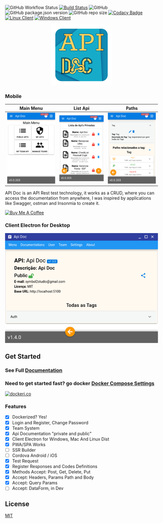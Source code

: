 ![GitHub Workflow Status](https://img.shields.io/github/workflow/status/joaomede/Api-Doc/main?label=Build%20API) [![Build Status](https://travis-ci.com/joaomede/Api-Doc.svg?branch=master)](https://travis-ci.com/joaomede/Api-Doc) ![GitHub](https://img.shields.io/github/license/joaomede/api-doc) ![GitHub package.json version](https://img.shields.io/github/package-json/v/joaomede/api-doc) ![GitHub repo size](https://img.shields.io/github/repo-size/joaomede/api-doc) [![Codacy Badge](https://api.codacy.com/project/badge/Grade/cb8e4c89586a43809c7a817a07f56309)](https://www.codacy.com/manual/joaomede/Api-Doc?utm_source=github.com&amp;utm_medium=referral&amp;utm_content=joaomede/Api-Doc&amp;utm_campaign=Badge_Grade)  [![Linux Client](https://img.shields.io/badge/Linux_Client:_AppImage-v2.1.5-blue.svg)](https://sourceforge.net/projects/api-doc/files/Api%20Doc-2.1.5.AppImage/download) [![Windows Client](https://img.shields.io/badge/Windows_Client:_Setup_EXE-v2.1.5-blue.svg)](https://sourceforge.net/projects/api-doc/files/Api%20Doc%202.1.5.exe/download)
<p align="center">
  <img width="200" height="200" src="./view/src/statics/app-logo-512x512.png">
</p>

### Mobile
Main Menu             |  List Api          |Paths
:-----------------------:|:-------------------------:|:-----------------------:
![](documentation/docs/image/1.png)      |![](documentation/docs/image/2.png)     |![](documentation/docs/image/3.png) 

API Doc is an API Rest test technology, it works as a CRUD, where you can access the documentation from anywhere, I was inspired by applications like Swagger, ostman and Insonmia to create it.

<a href="https://www.buymeacoffee.com/iSTozIC" target="_blank"><img src="https://cdn.buymeacoffee.com/buttons/lato-blue.png" alt="Buy Me A Coffee" style="height: 35px !important;width: 150px !important;" ></a>

### Client Electron for Desktop
![Destkop Electron](documentation/docs/image/electronDesktop.png)  


## Get Started
### See Full [Documentation](https://joaomede.github.io/Api-Doc)
### Need to get started fast? go docker [Docker Compose Settings](https://joaomede.github.io/Api-Doc/pages/Docker.html)
[![dockeri.co](https://dockeri.co/image/joaomede/apidoc)](https://hub.docker.com/r/joaomede/apidoc)

### Features

- [x] Dockerized? Yes!
- [x] Login and Register, Change Password
- [x] Team System
- [x] Api Documentation "private and public"
- [x] Client Electron for Windows, Mac And Linux Dist
- [x] PWA/SPA Works
- [ ] SSR Builder
- [ ] Cordova Android / iOS
- [x] Test Request
- [x] Register Responses and Codes Definitions
- [x] Methods Accept: Post, Get, Delete, Put
- [x] Accept: Headers, Params Path and Body
- [x] Accept: Query Params
- [ ] Accept: DataForm, in Dev

## License

  [MIT](LICENSE)
